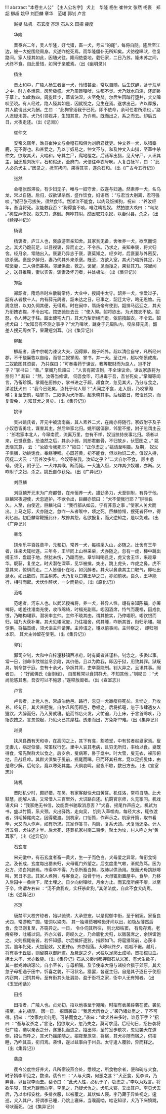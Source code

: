 !!! abstract "本卷主人公"
    【主人公名字】
犬上　华隆 杨生 崔仲文 张然 杨褒　郑韶 柳超 姚甲 刘巨麟 章华　范翊 郭钊 卢言

 
　　赵叟 陆机　石玄度 齐琼 石从义 田招 裴度

 
　　华隆

 
　　晋泰兴二年，吴人华隆，好弋猎，畜一犬，号曰“的尾”，每将自随。隆后至江边，被一大蛇围绕周身。犬遂咋蛇死焉，而华隆僵仆无所知矣。犬彷徨嗥吠，往复路间。家人怪其如此，因随犬往。隆闷绝委地，载归家，二日乃苏。隆未苏之间，犬终不食。自此爱惜，如同于亲戚焉。（出《幽明录》）

 
　　杨生

 
　　晋太和中，广陵人杨生者畜一犬，怜惜甚至，常以自随。后生饮醉，卧于荒草之中。时方冬燎原，风势极盛。犬乃周匝嗥吠，生都不觉。犬乃就水自濡，还即卧于草上。如此数四，周旋跬步，草皆沾湿，火至免焚。尔后生因暗行堕井，犬又嗥吠至晓。有人经过，路人怪其如是，因就视之，见生在焉。遂求出己，许以厚报，其人欲请此犬为酬。生曰 ：“此狗曾活我于已死，即不依命，余可任君所须也 。”路人迟疑未答。犬乃引领视井，生知其意，乃许焉。既而出之，系之而去。却后五日，犬夜走还。（出《记闻》）

 
　　崔仲文

 
　　安帝义熙年，谯县崔仲文与会稽石和俱为刘府君抚吏。仲文养一犬，以猎麋鹿，无不得也。和甚爱之，乃以丁奴易之，仲文不与。和及仲文入山猎，至草中杀仲文，欲取其犬，犬啮和，守其主尸，爬地覆之。后诸军出猎，见犬守尸。人识其主，因还启刘抚军。石和假还，至府门，犬便往牵衣号吠。人复白抚军，曰 ：“此人必杀犬主 。”因录之，抚军拷问，果得其实，遂杀石和。（出《广古今五行记》）

 
　　张然

 
　　会稽张然滞役，有少妇无子，唯与一奴守舍，奴遂与妇通。然素养一犬，名乌龙，常以自随。后归，奴欲谋杀然，盛作饮食，妇语然 ：“与君当大别离，君可强啖 。”奴已张弓拔矢，须然食毕。然涕泣不能食，以肉及饭掷狗，祝曰 ：“养汝经年，吾当将死。汝能救我否？”狗得食不啖，唯注睛视奴。 然拍膝大唤曰 ：“乌龙 。”狗应声伤奴，奴失刀，遂倒。狗咋其阴，然因取刀杀奴，以妻付县，杀之。（出《续搜神记》）

 
　　杨褒

 
　　杨褒者，庐江人也，褒旅游至亲知舍。其家贫无备，舍唯养一犬，欲烹而饲之。其犬乃跪前足，以目视褒，异而止之，不令杀。乃求之，亲知奉褒，将犬归舍。经月余，常随出入。褒妻乃异志于褒，褒莫知之。经岁时，后褒妻与外密契，欲杀褒。褒是夕醉归，妻乃伺其外来杀褒。既至，方欲入室，其犬乃啮折其足，乃咬褒妻，二人俱伤甚矣。邻里俱至，救之。褒醒，见而搜之，果获其刀。邻里闻之，送县推鞠，妻以实告。褒妻及怀刀者，并处极法。（出《集异记》）

 
　　郑韶

 
　　郑韶者，隋炀帝时左散骑常侍，大业中，授闽中太守。韶养一犬，怜爱过子，韶有从者数十人。内有薛元周者，韶未达之日，已事之，韶迁太守，略无恩恤。元周念恨，以刃久伺其便，无得焉。时在闽中，隋炀帝有使到，韶排马远迎之，其犬乃衔拽衣襟，不令出宅。馆吏驰告去云 ：“使入郭。韶将欲出，为犬拽衣不放。韶怒，令人缚之于柱。韶出使宅大门，其犬乃掣断绳而走，依前拽韶衣，不令去。韶抚犬曰 ：“汝知吾有不测之事乎？”犬乃嗥吠，跳身于元周队内，咬杀薛元周。韶差人搜元周衣下，果藏短剑耳。（出《集异记》）

 
　　柳超

 
　　柳超者，唐中宗朝为谏议大夫，因得罪，黜于岭外。超以清俭自守，凡所经州郡，不干挠廉牧以自给，而领二奴掌阁、掌书，并一犬。至江州，超以郁愤成疾。 二奴欲图其资装， 乃共谋曰：“可奉毒药于谏议，我等取财而为良人，岂不好乎？”掌书曰：“善。” 掌阁乃启超曰 ：“人言有密诏到，不全谏议命，谏议家族将为奈何？” 超曰 ：“然，汝等当修馔， 伺吾食毕，可进毒于吾，吾甘死矣 。”掌阁等闻言，乃备珍馔。掌阁在厨修办，掌书进之于超。超食次，忽见其犬，乃分与食之，涕泣抚犬曰 ：“我今日死矣，汝托于何人耶？”犬闻之不食，走入厨，乃咬掌阁喉；复至堂前，啮掌书，二奴俱为犬所害。超未晓其事。后经数日，敕诏还京，而复雪免， 方知其犬之灵矣。（出《集异记》）

 
　　姚甲

 
　　吴兴姚氏者，开元中被流南裔，其人素养二犬，在南亦将随行。家奴附子及子小奴悉皆勇壮，谋害其主，然后举家北归。姚所居偏僻，邻里不接，附子忽谓主云 ：“郎君家本北人，今窜南荒，流离万里，忽有不祥，奴当扶持丧事北归。顷者以来，已觉衰惫，恐溘然之后，其余小弱，则郎君骸骨，不归故乡，伏愿图之 。” 姚氏晓其意， 云 ：“汝欲令我死耶？”奴曰：“正尔虑之 。”姚请至明晨。及期， 奴父子俱膳，劝姚饱食。奉觞哽咽。心既苍黄，初不能食，但以物饲二犬。值奴入持，因抚二犬云 ：“吾养汝多年，今奴等杀我，汝知之乎？”二犬自尔不食， 顾主悲号。须臾，附子至，一犬咋其喉，断而毙。一犬遽入厨，又咋其少奴喉，亦断。又咋附子之妇，杀之。姚氏自尔获免。（出《广异记》）

 
　　刘巨麟

 
　　刘巨麟开元末为广府都督，在州恒养一犬，雄劲多力，犬至驯附，有异于他。巨麟常夜迎使，犬忽遮护，不欲令出，巨麟亦悟曰 ：“犬不使我行耶？”徘徊良久。人至，白使近。巨麟叱曰 ：“我行部从如云，宁有非意之事 。”使家人关犬而出。上马之际，犬亦随之。忽咋一从者喉中，顷之死。巨麟惊愕，搜死者怀中，得利匕首。初巨麟常鞭捶此仆，故修其怨，私欲报复，而犬逆知之，是以免难。（出《广异记》）

 
　　章华

 
　　饶州乐平百姓章华，元和初，常养一犬，每樵采入山，必随之。比舍有王华者，往来犬辄吠逐。三年冬，王华同上山林采柴，犬亦随之。忽有一虎，榛中跳出搏王华，盘踞于地，然犹未伤，乃踞而坐。章华叫喝且走，虎又舍王华，来趁章华。既获，复坐之。时犬潜在深草，见华被擒，突出，跳上虎头，咋虎之鼻。虎不意其来，惊惧而走。二人皆僵仆在地，如沉醉者。其犬以鼻袭其主口取气，即吐出涎水。如此数四，其主稍苏。犬乃复以口袭王华之口，亦如前状。良久，王华能行，相引而起。犬伏作醉状，一夕而毙矣。（出《原化记》）

 
　　范翊

 
　　范翊者，河东人也。以武艺授裨将，养一犬，甚异人性。翊有亲知陈福，亦署裨将。翊差往淮南充使，收市绵绮，时福充副焉。翊因酒席，恃气而蔑福，因成仇恨，乃暗构翊罪。潜状申主帅。主帅不晓其由，谓其摭实，乃停翊职。翊饮恨而归，福乃大获补署。其犬见翊沉废，乃往福舍，伺其睡，咋断其首，衔归示翊。翊惊惧，将福首级，领犬诣主帅请罪。主帅诘之，翊以前事闻。主帅察之， 却归翊本职。 其犬主帅留在使宅。（出《集异记》）

 
　　郭钊

 
　　郭司空钊，大和中自梓潼移镇西凉府，时有阍者甚谨朴。钊念之，多委以事。常一日，钊命市纹缯丝帛余段，其价倍，且以为欺我，即囚于狱，用致其罪。狱既具，钊命笞于庭。忽有十余犬，争拥其背，吏卒莫能制。钊大异之，且讯其事。阍者曰， ：“好阅佛氏《金刚经》， 自孩稚常以食饲群犬，不知其他 。”钊叹曰 ：“犬尚能感其惠，吾安可以不施恩 。”遂释放阍者。（出《宣室志》）

 
　　卢言

 
　　卢言者，上党人也，常旅泊他邑。路行，忽见一犬羸瘦将死矣。言悯之，乃收养。经旬日，其犬甚肥悦。自尔凡所历郡邑，悉领之。后将抵亳，忽于市肆遇友人邀饮，大醉而归，乃入房就寝。俄而邻店火发，犬忙迫，乃上床，于言首嗥吠，乃衔衣拽之。言忽惊起，乃见火已其屋柱。透走而出，方免斯??难。（出《集异记》）

 
　　赵叟

 
　　扶风县西有天和寺，在高冈之上，其下有龛，豁若堂，中有贫者赵叟家焉。叟无妻儿，病足伛偻，常策杖行乞。里中人哀其老病，且穷无所归，率给以食。叟既得食，常先聚群犬以食之。后岁余，叟病寒，卧于龛中。时大雪，叟无衣，裸形俯地，且战且呻。其群犬俱集于叟前，摇尾而嗥。已而环其衽席，竞以足拥叟体，由是寒少解。后旬余，竟以寒死其龛。犬俱哀鸣，昼夜不歇，数日方去。（出《宣室志》）

 
　　陆机

 
　　晋陆机少时，颇好猎，在吴，有家客献快犬曰黄耳。机任洛，常将自随。此犬黠慧，能解人语。又常借人三百里外，犬识路自还。机羁官京师，久无家问。机戏语犬曰 ：“我家绝无书信，汝能赍书驰取消息否？”犬喜，摇尾作声应之。机试为书，盛以竹筒，系犬颈。犬出驿路，走向吴， 饥则入草噬肉，每经大水，辄依渡者，弭毛掉尾向之，因得载渡。到机家，口衔筒，作声示之。机家开筒，取书看毕，犬又向人作声，如有所求。其家作答书，内筒，复系犬颈。犬复驰还洛。计人行五旬，犬往还才半。后犬死，还葬机家村南二百步，聚土为坟，村人呼之为“黄耳冢”。（出《述异记》）

 
　　石玄度

 
　　宋元徽中，有石玄度者畜一黄犬，生一子而色白。犬母爱之异常，每衔食饲之。及长成，玄度每出猎未归，犬母辄门外望之。后玄度患气嗽，渐就危笃。医为处方，须白狗肺焉。市索卒不得，乃杀所畜白狗，取肺以供汤用。既而犬母跳跃嗥叫，累日不息。其家人煮狗，与客食之，投骨于地，犬母辄衔置屋中。食毕，乃移入后园中一桑树下，爬土埋之。日夕向树嗥吠，月余方止。而玄度所疾不瘳，以至于卒。终谓左右曰 ：“汤不救我疾，实枉杀此狗。”其弟法度，自此不食犬肉焉。（出《述异记》）

 
　　齐琼

 
　　唐禁军大校齐琼者，始以驰骋，大承恩宠，以是假御中衔，至于剧宪。家畜良犬四，常游畋广囿，辄饲以粱肉。 其一独填茹咽喉齿牙间以出，如隐丛薄然后食，食已则复至，齐窃异之。一日， 令仆伺其所往， 则北垣枯窦， 有母存焉。老瘠疥秽，吐哺以饲。齐亦义者，奇叹久之，乃命箧牝犬归，以贩茵席之，余饼饵饱之。犬则摇尾俯首，若怀知感。尔后擒奸逐狡，指顾如飞。将扈猎驾前，必获丰赏。逾年牝死，犬加勤效。又更律g，齐亦殂落。犬嗥吠终夕，呱呱不辍。越月， 将有事于丘陇，则留獒以御奸盗。及悬窆之夕，犬独以足爬土成坳，首扣棺见血。掩土未毕，犬亦致毙。（出《集异记》石从义秦州都押衙石从义家，有犬生数子，其一献戎帅琅琊公。自小至长，与母相隔。及节使率大将与诸校会猎于郊原，其犬忽子母相遇于田中，忻喜之貌，不可状名。猎罢，各逐主归。自是其子逐日于使厨内窃肉，归饲其母。至有衔其头肚肩胁，盈于衙将之家，衙中人无有知者。（出《玉堂闲话》）

 
　　田招

 
　　田招者，广陵人也。贞元初，招以他事至于宛陵。时招有表弟薛袭在彼。袭见招至，主礼极厚。 因一日， 招谓袭曰：“我思犬肉食之 。”袭乃诸处觅之，了不可得。招曰 ：“汝家内犬何用，可杀而食之。”袭曰：“此犬养来多时，谁忍下手？”招曰 ：“吾与汝杀之 。”言讫，招欲取犬，忽乃失之，莫可求觅。后经旬日，招告袭将归广陵，袭以亲表之分，遂重礼而遣之。招出郭，至竹室步歇次，忽见袭犬在道侧，招认而呼之，其犬乃摇尾随之。招夜至旅店，将宿，其犬亦随而宿之，伺招睡，乃咋其首，衔归焉。袭惧，遂以兹事白于州县。太守遣人覆验，异而释之。（出《集异记》）

 
　　裴度

 
　　裴令公度性好养犬，凡所宿设燕会处，悉领之，所食物余者，便和碗与犬食。时子婿李甲见之，数谏。裴令曰 ：“人与犬类，何恶之甚？”犬正食，见李谏，乃弃食，以目视李而去。裴令曰 ：“此犬人性，必仇于子，窃虑之 。”李以为戏言。将欲午寝，其犬乃蹲而向李。李见之，乃疑犬仇之。犬见未寝，又出其户。李见犬去后，乃以巾栉安枕，多排衣服，以被覆之，其状如人寝。李乃藏于异处视之。逡巡，犬入其户，将谓李已睡，乃跳上寝床，当喉而啮，啮讫知谬，犬乃下床愤跳，号吠而死。（出《集异记》）